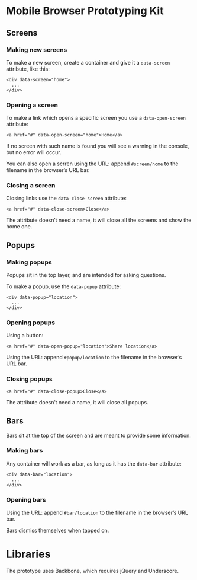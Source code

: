 # Mobile Browser Prototyping Kit

## Screens

### Making new screens

To make a new screen, create a container and give it a `data-screen` attribute, like this:

```
<div data-screen="home">
  ...
</div>
```

### Opening a screen

To make a link which opens a specific screen you use a `data-open-screen` attribute:

```
<a href="#" data-open-screen="home">Home</a>
```

If no screen with such name is found you will see a warning in the console, but no error will occur.

You can also open a scrren using the URL: append `#screen/home` to the filename in the browser’s URL bar.

### Closing a screen

Closing links use the `data-close-screen` attribute:

```
<a href="#" data-close-screen>Close</a>
```

The attribute doesn’t need a name, it will close all the screens and show the home one.

## Popups

### Making popups

Popups sit in the top layer, and are intended for asking questions.

To make a popup, use the `data-popup` attribute:

```
<div data-popup="location">
  ...
</div>
```

### Opening popups

Using a button:

```
<a href="#" data-open-popup="location">Share location</a>
```

Using the URL: append `#popup/location` to the filename in the browser’s URL bar.

### Closing popups

```
<a href="#" data-close-popup>Close</a>
```

The attribute doesn’t need a name, it will close all popups.

## Bars

Bars sit at the top of the screen and are meant to provide some information.

### Making bars

Any container will work as a bar, as long as it has the `data-bar` attribute:

```
<div data-bar="location">
  ...
</div>
```

### Opening bars

Using the URL: append `#bar/location` to the filename in the browser’s URL bar.

Bars dismiss themselves when tapped on.

# Libraries

The prototype uses Backbone, which requires jQuery and Underscore.
